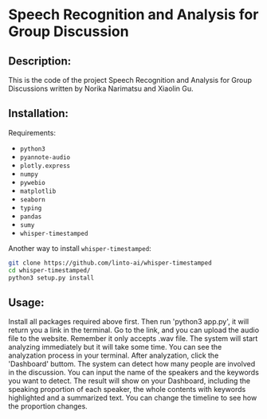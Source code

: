 # Speech Recognition and Analysis for Group Discussion

## Description:
This is the code of the project Speech Recognition and Analysis for Group Discussions written by Norika Narimatsu and Xiaolin Gu.

## Installation:
Requirements:
* `python3`
* `pyannote-audio`
* `plotly.express`
* `numpy`
* `pywebio`
* `matplotlib`
* `seaborn`
* `typing`
* `pandas`
* `sumy`
* `whisper-timestamped`

Another way to install `whisper-timestamped`:
```bash
git clone https://github.com/linto-ai/whisper-timestamped
cd whisper-timestamped/
python3 setup.py install
```

## Usage:
Install all packages required above first.
Then run 'python3 app.py', it will return you a link in the terminal.
Go to the link, and you can upload the audio file to the website. Remember it only accepts .wav file.
The system will start analyzing immediately but it will take some time. You can see the analyzation process in your terminal.
After analyzation, click the 'Dashboard' buttom. The system can detect how many people are involved in the discussion. You can input the name of the speakers and the keywords you want to detect.
The result will show on your Dashboard, including the speaking proportion of each speaker, the whole contents with keywords highlighted and a summarized text. You can change the timeline to see how the proportion changes.